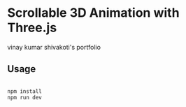 # Scrollable 3D Animation with Three.js
vinay kumar shivakoti's portfolio
## Usage

```

npm install
npm run dev
```
